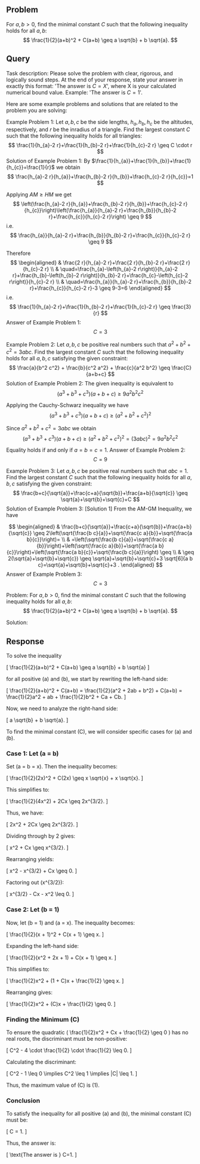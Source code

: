 ## Problem

For $a, b > 0$, find the minimal constant $C$ such that the following inequality holds for all $a, b$:
$$
\frac{1}{2}(a+b)^2 + C(a+b) \geq a \sqrt{b} + b \sqrt{a}.
$$

## Query

Task description: Please solve the problem with clear, rigorous, and logically sound steps. At the end of your response, state your answer in exactly this format: 'The answer is $C=X$', where X is your calculated numerical bound value. Example: 'The answer is $C=1$'.

Here are some example problems and solutions that are related to the problem you are solving:

Example Problem 1: Let $a, b, c$ be the side lengths, $h_{a}, h_{b}, h_{c}$ be the altitudes, respectively, and $r$ be the inradius of a triangle. Find the largest constant $C$ such that the following inequality holds for all triangles:
$$
\frac{1}{h_{a}-2 r}+\frac{1}{h_{b}-2 r}+\frac{1}{h_{c}-2 r} \geq C \cdot r
$$
Solution of Example Problem 1: By $\frac{1}{h_{a}}+\frac{1}{h_{b}}+\frac{1}{h_{c}}=\frac{1}{r}$ we obtain
$$
\frac{h_{a}-2 r}{h_{a}}+\frac{h_{b}-2 r}{h_{b}}+\frac{h_{c}-2 r}{h_{c}}=1
$$

Applying $A M \geq H M$ we get
$$
\left(\frac{h_{a}-2 r}{h_{a}}+\frac{h_{b}-2 r}{h_{b}}+\frac{h_{c}-2 r}{h_{c}}\right)\left(\frac{h_{a}}{h_{a}-2 r}+\frac{h_{b}}{h_{b}-2 r}+\frac{h_{c}}{h_{c}-2 r}\right) \geq 9
$$
i.e.
$$
\frac{h_{a}}{h_{a}-2 r}+\frac{h_{b}}{h_{b}-2 r}+\frac{h_{c}}{h_{c}-2 r} \geq 9
$$

Therefore
$$
\begin{aligned}
& \frac{2 r}{h_{a}-2 r}+\frac{2 r}{h_{b}-2 r}+\frac{2 r}{h_{c}-2 r} \\
& \quad=\frac{h_{a}-\left(h_{a}-2 r\right)}{h_{a}-2 r}+\frac{h_{b}-\left(h_{b}-2 r\right)}{h_{b}-2 r}+\frac{h_{c}-\left(h_{c}-2 r\right)}{h_{c}-2 r} \\
& \quad=\frac{h_{a}}{h_{a}-2 r}+\frac{h_{b}}{h_{b}-2 r}+\frac{h_{c}}{h_{c}-2 r}-3 \geq 9-3=6
\end{aligned}
$$
i.e.
$$
\frac{1}{h_{a}-2 r}+\frac{1}{h_{b}-2 r}+\frac{1}{h_{c}-2 r} \geq \frac{3}{r}
$$
Answer of Example Problem 1: $$C = 3$$

Example Problem 2: Let $a, b, c$ be positive real numbers such that $a^2 + b^2 + c^2 = 3abc$. Find the largest constant $C$ such that the following inequality holds for all $a, b, c$ satisfying the given constraint:
$$
\frac{a}{b^2 c^2} + \frac{b}{c^2 a^2} + \frac{c}{a^2 b^2} \geq \frac{C}{a+b+c}
$$
Solution of Example Problem 2: The given inequality is equivalent to
$$
\left(a^{3}+b^{3}+c^{3}\right)(a+b+c) \geq 9 a^{2} b^{2} c^{2}
$$

Applying the Cauchy-Schwarz inequality we have
$$
\left(a^{3}+b^{3}+c^{3}\right)(a+b+c) \geq\left(a^{2}+b^{2}+c^{2}\right)^{2}
$$

Since $a^{2}+b^{2}+c^{2}=3 a b c$ we obtain
$$
\left(a^{3}+b^{3}+c^{3}\right)(a+b+c) \geq\left(a^{2}+b^{2}+c^{2}\right)^{2}=(3 a b c)^{2}=9 a^{2} b^{2} c^{2}
$$

Equality holds if and only if $a=b=c=1$.
Answer of Example Problem 2: $$C = 9$$

Example Problem 3: Let $a, b, c$ be positive real numbers such that $a b c = 1$. Find the largest constant $C$ such that the following inequality holds for all $a, b, c$ satisfying the given constraint:
$$
\frac{b+c}{\sqrt{a}}+\frac{c+a}{\sqrt{b}}+\frac{a+b}{\sqrt{c}} \geq \sqrt{a}+\sqrt{b}+\sqrt{c}+C
$$
Solution of Example Problem 3: [Solution 1]
From the AM-GM Inequality, we have

$$
\begin{aligned}
& \frac{b+c}{\sqrt{a}}+\frac{c+a}{\sqrt{b}}+\frac{a+b}{\sqrt{c}} \geq 2\left(\sqrt{\frac{b c}{a}}+\sqrt{\frac{c a}{b}}+\sqrt{\frac{a b}{c}}\right)= \\
& =\left(\sqrt{\frac{b c}{a}}+\sqrt{\frac{c a}{b}}\right)+\left(\sqrt{\frac{c a}{b}}+\sqrt{\frac{a b}{c}}\right)+\left(\sqrt{\frac{a b}{c}}+\sqrt{\frac{b c}{a}}\right) \geq \\
& \geq 2(\sqrt{a}+\sqrt{b}+\sqrt{c}) \geq \sqrt{a}+\sqrt{b}+\sqrt{c}+3 \sqrt[6]{a b c}=\sqrt{a}+\sqrt{b}+\sqrt{c}+3 .
\end{aligned}
$$
Answer of Example Problem 3: $$C = 3$$


Problem: For $a, b > 0$, find the minimal constant $C$ such that the following inequality holds for all $a, b$:
$$
\frac{1}{2}(a+b)^2 + C(a+b) \geq a \sqrt{b} + b \sqrt{a}.
$$

Solution:

## Response

To solve the inequality 

\[
\frac{1}{2}(a+b)^2 + C(a+b) \geq a \sqrt{b} + b \sqrt{a}
\]

for all positive \(a\) and \(b\), we start by rewriting the left-hand side:

\[
\frac{1}{2}(a+b)^2 + C(a+b) = \frac{1}{2}(a^2 + 2ab + b^2) + C(a+b) = \frac{1}{2}a^2 + ab + \frac{1}{2}b^2 + Ca + Cb.
\]

Now, we need to analyze the right-hand side:

\[
a \sqrt{b} + b \sqrt{a}.
\]

To find the minimal constant \(C\), we will consider specific cases for \(a\) and \(b\). 

### Case 1: Let \(a = b\)

Set \(a = b = x\). Then the inequality becomes:

\[
\frac{1}{2}(2x)^2 + C(2x) \geq x \sqrt{x} + x \sqrt{x}.
\]

This simplifies to:

\[
\frac{1}{2}(4x^2) + 2Cx \geq 2x^{3/2}.
\]

Thus, we have:

\[
2x^2 + 2Cx \geq 2x^{3/2}.
\]

Dividing through by 2 gives:

\[
x^2 + Cx \geq x^{3/2}.
\]

Rearranging yields:

\[
x^2 - x^{3/2} + Cx \geq 0.
\]

Factoring out \(x^{3/2}\):

\[
x^{3/2} - Cx - x^2 \leq 0.
\]

### Case 2: Let \(b = 1\)

Now, let \(b = 1\) and \(a = x\). The inequality becomes:

\[
\frac{1}{2}(x + 1)^2 + C(x + 1) \geq x.
\]

Expanding the left-hand side:

\[
\frac{1}{2}(x^2 + 2x + 1) + C(x + 1) \geq x.
\]

This simplifies to:

\[
\frac{1}{2}x^2 + (1 + C)x + \frac{1}{2} \geq x.
\]

Rearranging gives:

\[
\frac{1}{2}x^2 + (C)x + \frac{1}{2} \geq 0.
\]

### Finding the Minimum \(C\)

To ensure the quadratic \( \frac{1}{2}x^2 + Cx + \frac{1}{2} \geq 0 \) has no real roots, the discriminant must be non-positive:

\[
C^2 - 4 \cdot \frac{1}{2} \cdot \frac{1}{2} \leq 0.
\]

Calculating the discriminant:

\[
C^2 - 1 \leq 0 \implies C^2 \leq 1 \implies |C| \leq 1.
\]

Thus, the maximum value of \(C\) is \(1\). 

### Conclusion

To satisfy the inequality for all positive \(a\) and \(b\), the minimal constant \(C\) must be:

\[
C = 1.
\]

Thus, the answer is:

\[
\text{The answer is } C=1.
\]